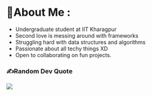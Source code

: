 # 💫About Me :
- Undergraduate student at IIT Kharagpur
- Second love is messing around with frameworks
- Struggling hard with data structures and algorithms
- Passionate about all techy things XD
- Open to collaborating on fun projects. 
 

### ✍️Random Dev Quote
![](https://quotes-github-readme.vercel.app/api?type=horizontal&theme=dark)




